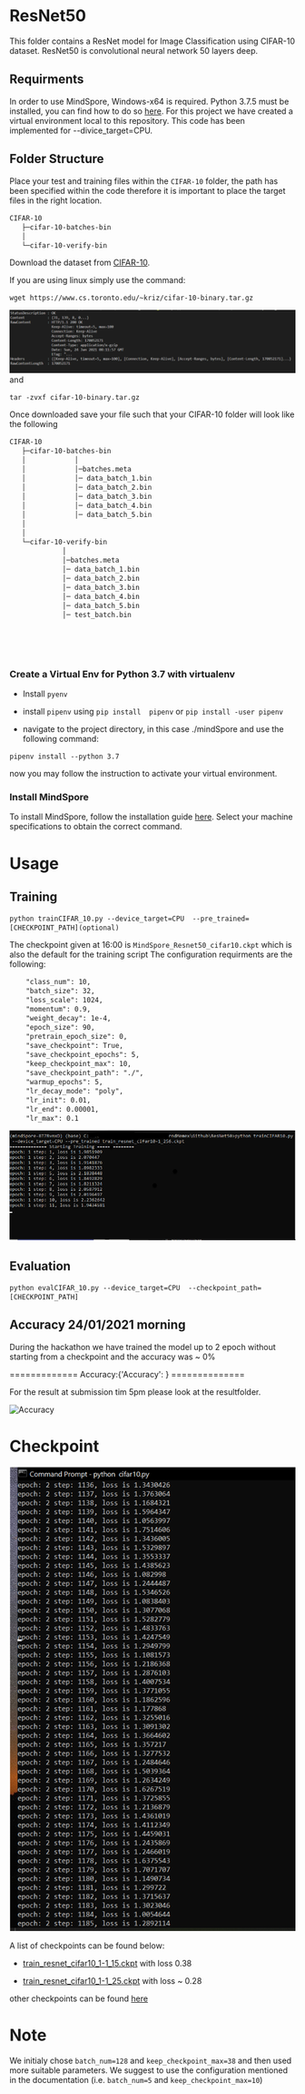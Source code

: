 # ResNet50

This folder contains a ResNet model for Image Classification using CIFAR-10 dataset. ResNet50 is convolutional neural network 50 layers deep.



## Requirments

In order to use MindSpore, Windows-x64 is required. Python 3.7.5 must be installed, you can find how to do so [here](https://www.python.org/downloads/release/python-375/). 
For this project we have created a virtual environment local to this repository. This code has been implemented for --divice_target=CPU.


## Folder Structure

Place your test and training files within the `CIFAR-10` folder, the path has been specified within the code therefore it is important to place the target files in the right location.

```
CIFAR-10
   ├─cifar-10-batches-bin
   │
   └─cifar-10-verify-bin

```
Download the dataset from [CIFAR-10](http://www.cs.toronto.edu/~kriz/cifar.html). 

If you are using linux  simply use the command:

```
wget https://www.cs.toronto.edu/~kriz/cifar-10-binary.tar.gz
```
![command](https://github.com/alicebarbe/HackCambridge2021/blob/cifar-10/mindSpore/img/unzip.png)
and 


```
tar -zvxf cifar-10-binary.tar.gz
```

Once downloaded save your file such that your CIFAR-10 folder will look like the following


```
CIFAR-10
   ├─cifar-10-batches-bin
   │            │  
   │            │─batches.meta
   │            │─ data_batch_1.bin
   │            │─ data_batch_2.bin
   │            │─ data_batch_3.bin
   │            │─ data_batch_4.bin
   │            │─ data_batch_5.bin
   │
   │
   └─cifar-10-verify-bin
             │  
             │─batches.meta
             │─ data_batch_1.bin
             │─ data_batch_2.bin
             │─ data_batch_3.bin
             │─ data_batch_4.bin
             │─ data_batch_5.bin
             │─ test_batch.bin
             
    
   
   
```
### Create a Virtual Env for Python 3.7 with virtualenv

- Install `pyenv`

- install  `pipenv` using `pip install  pipenv` or `pip install -user pipenv`
- navigate to the project directory, in this case ./mindSpore and use the following command:

```
pipenv install --python 3.7
```

now you may follow the instruction to activate your virtual environment. 

### Install MindSpore

To install MindSpore, follow the installation guide [here](https://www.mindspore.cn/install/en). Select your machine specifications to obtain the correct command. 
 
 # Usage

 ## Training
 
 
 ```
 python trainCIFAR_10.py --device_target=CPU  --pre_trained=[CHECKPOINT_PATH](optional)
 ```
 The checkpoint given at 16:00 is `MindSpore_Resnet50_cifar10.ckpt` which is also the default for the training script
 The configuration requirments are the following:
 ```
     "class_num": 10,
     "batch_size": 32,
     "loss_scale": 1024,
     "momentum": 0.9,
     "weight_decay": 1e-4,
     "epoch_size": 90,
     "pretrain_epoch_size": 0,
     "save_checkpoint": True,
     "save_checkpoint_epochs": 5,
     "keep_checkpoint_max": 10,
     "save_checkpoint_path": "./",
     "warmup_epochs": 5,
     "lr_decay_mode": "poly",
     "lr_init": 0.01,
     "lr_end": 0.00001,
     "lr_max": 0.1
 
 ```
 
 ![training your model](./img/image.png)

 ## Evaluation


 ```
 python evalCIFAR_10.py --device_target=CPU  --checkpoint_path=[CHECKPOINT_PATH]
 ```
 
 ## Accuracy 24/01/2021 morning
 
 During the hackathon we have trained the model up to 2 epoch without starting from a checkpoint and the accuracy was ~ 0%
 
 ============= Accuracy:{'Accuracy':  } ==============
 
For the result at submission tim 5pm please look at the resultfolder.
 
 ![Accuracy](   ) 
 
 # Checkpoint
 
 ![epoch2.png](https://github.com/alicebarbe/HackCambridge2021/blob/cifar-10/mindSpore/img/epoch2image.png)
 
 A list of checkpoints can be found below:
 
 
 - [train_resnet_cifar10_1-1_15.ckpt](https://www.dropbox.com/s/vdlkw9rmb3xsd4j/train_resnet_cifar10_1-1_15.ckpt?dl=0) with loss 0.38 
  
 - [train_resnet_cifar10_1-1_25.ckpt](https://www.dropbox.com/s/f95nulayfevsc1s/train_resnet_cifar10_1-1_25.ckpt?dl=0)  with loss ~ 0.28 
 
 other checkpoints can be found [here](https://www.dropbox.com/sh/3ds1qx7jgo4hpso/AABfkX7C8xLiCoeIv96YKFK2a?dl=0)
 
 
 
 # Note
 
 We initialy chose `batch_num=128` and `keep_checkpoint_max=38` and then used more suitable parameters. We suggest to use the configuration mentioned in the documentation (i.e. `batch_num=5` and `keep_checkpoint_max=10`)
